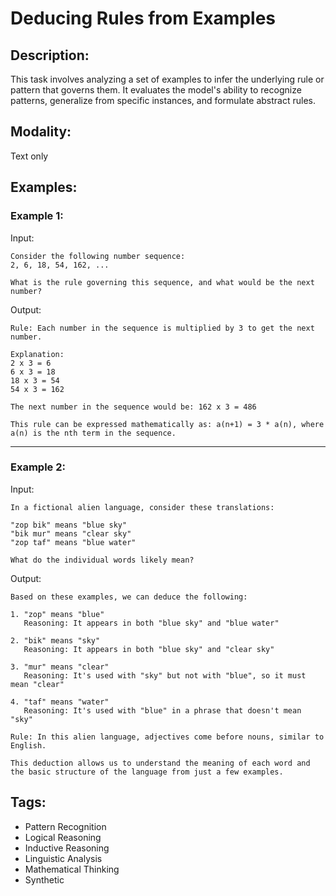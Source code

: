 # Deducing Rules from Examples

## Description:
This task involves analyzing a set of examples to infer the underlying rule or pattern that governs them. It evaluates the model's ability to recognize patterns, generalize from specific instances, and formulate abstract rules.

## Modality:
Text only

## Examples:

### Example 1:

Input:

```
Consider the following number sequence:
2, 6, 18, 54, 162, ...

What is the rule governing this sequence, and what would be the next number?
```

Output:

```
Rule: Each number in the sequence is multiplied by 3 to get the next number.

Explanation:
2 x 3 = 6
6 x 3 = 18
18 x 3 = 54
54 x 3 = 162

The next number in the sequence would be: 162 x 3 = 486

This rule can be expressed mathematically as: a(n+1) = 3 * a(n), where a(n) is the nth term in the sequence.
```

---

### Example 2:

Input:

```
In a fictional alien language, consider these translations:

"zop bik" means "blue sky"
"bik mur" means "clear sky"
"zop taf" means "blue water"

What do the individual words likely mean?
```

Output:

```
Based on these examples, we can deduce the following:

1. "zop" means "blue"
   Reasoning: It appears in both "blue sky" and "blue water"

2. "bik" means "sky"
   Reasoning: It appears in both "blue sky" and "clear sky"

3. "mur" means "clear"
   Reasoning: It's used with "sky" but not with "blue", so it must mean "clear"

4. "taf" means "water"
   Reasoning: It's used with "blue" in a phrase that doesn't mean "sky"

Rule: In this alien language, adjectives come before nouns, similar to English.

This deduction allows us to understand the meaning of each word and the basic structure of the language from just a few examples.
```

## Tags:
- Pattern Recognition
- Logical Reasoning
- Inductive Reasoning
- Linguistic Analysis
- Mathematical Thinking
- Synthetic